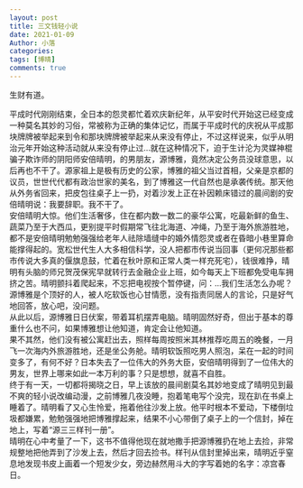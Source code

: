 ```yaml
---
layout: post
title: 三文钱轻小说
date: 2021-01-09
Author: 小落
categories: 
tags: [博晴]
comments: true
--- 
```


生财有道。<br><!-- more -->

平成时代刚刚结束，全日本的怨灵都忙着欢庆新纪年，从平安时代开始这已经变成一种莫名其妙的习俗，常被称为正确的集体记忆，而属于平成时代的庆祝从平成那块牌牌被举起来到令和那块牌牌被举起来从来没有停止，不过这样说来，似乎从明治元年开始这种活动就从来没有停止过…就在这种情况下，迫于生计沦为灵媒神棍骗子欺诈师的阴阳师安倍晴明，的男朋友，源博雅，竟然决定公务员没球意思，以后再也不干了。源家祖上是极有历史的公家，博雅的祖父当过首相，父亲是京都的议员，世世代代都有政治世家的美名，到了博雅这一代自然也是承袭传统。那天他从外务省回来，把皮包往桌子上一扔，对着沙发上正在补因赖床错过的晨间剧的安倍晴明说：我要辞职。我不干了。<br>
安倍晴明大惊。他们生活奢侈，住在都内数一数二的豪华公寓，吃最新鲜的鱼生、蔬菜乃至于大西瓜，更别提平时假期常飞往北海道、冲绳，乃至于海外旅游胜地，都不是安倍晴明勉勉强强给老年人祛除墙缝中的婚外情怨灵或者在昏暗小巷里算命能撑得起的。宽松世代生人大多相信科学，没人把都市传说当回事（更何况那些都市传说大多真的偃旗息鼓，忙着在秋叶原和正常人类一样充死宅），钱很难挣，晴明有头脑的师兄贺茂保宪早就转行去金融企业上班，如今每天上下班都免受电车拥挤之苦。晴明颤抖着爬起来，不忘把电视按个暂停键，问：…我们生活怎么办呢？源博雅是个顶好的人，被人吃软饭也心甘情愿，没有指责同居人的言论，只是好气地回答，放心吧，没问题。<br>
从此以后，源博雅日日伏案，带着耳机摆弄电脑。晴明固然好奇，但出于基本的尊重什么也不问，如果博雅想让他知道，肯定会让他知道。<br>
果不其然，他们没有被公寓赶出去，照样每周按照米其林推荐吃周五的晚餐，一月飞一次海内外旅游胜地，还是坐公务舱。晴明软饭照吃男人照泡，呆在一起的时间变多了，有何不好？日本失去了一位伟大的外务大臣，安倍晴明得到了一位伟大的男友，世界上哪来如此一本万利的事？只是想想，就喜不自胜。<br>
终于有一天，一切都将揭晓之日，早上该放的晨间剧莫名其妙地变成了晴明见到最不爽的轻小说改编动漫，之前博雅几夜没睡，抱着笔电写个没完，现在趴在书桌上睡着了。晴明看了又心生怜爱，拖着他往沙发上放。他平时根本不爱动，下楼倒垃圾都嫌累，勉勉强强地把博雅撑起来，结果不小心带倒了桌子上的一个信封，掉在地上，写着“源三三样刊一册”。<br>
晴明在心中考量了一下，这书不值得他现在就地撒手把源博雅扔在地上去捡，非常规整地把他弄到了沙发上去，然后才回去捡书。样刊从信封里掉出来，晴明近乎窒息地发现书皮上画着一个短发少女，旁边赫然用斗大的字写着她的名字：凉宫春日。
